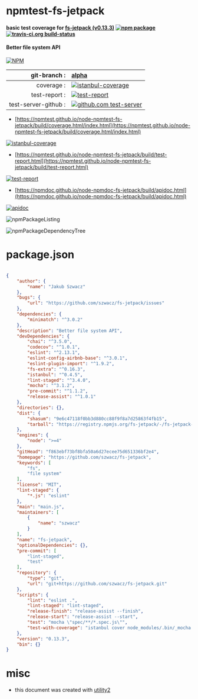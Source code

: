 # npmtest-fs-jetpack

#### basic test coverage for  [fs-jetpack (v0.13.3)](https://github.com/szwacz/fs-jetpack)  [![npm package](https://img.shields.io/npm/v/npmtest-fs-jetpack.svg?style=flat-square)](https://www.npmjs.org/package/npmtest-fs-jetpack) [![travis-ci.org build-status](https://api.travis-ci.org/npmtest/node-npmtest-fs-jetpack.svg)](https://travis-ci.org/npmtest/node-npmtest-fs-jetpack)

#### Better file system API

[![NPM](https://nodei.co/npm/fs-jetpack.png?downloads=true&downloadRank=true&stars=true)](https://www.npmjs.com/package/fs-jetpack)

| git-branch : | [alpha](https://github.com/npmtest/node-npmtest-fs-jetpack/tree/alpha)|
|--:|:--|
| coverage : | [![istanbul-coverage](https://npmtest.github.io/node-npmtest-fs-jetpack/build/coverage.badge.svg)](https://npmtest.github.io/node-npmtest-fs-jetpack/build/coverage.html/index.html)|
| test-report : | [![test-report](https://npmtest.github.io/node-npmtest-fs-jetpack/build/test-report.badge.svg)](https://npmtest.github.io/node-npmtest-fs-jetpack/build/test-report.html)|
| test-server-github : | [![github.com test-server](https://npmtest.github.io/node-npmtest-fs-jetpack/GitHub-Mark-32px.png)](https://npmtest.github.io/node-npmtest-fs-jetpack/build/app/index.html) | | build-artifacts : | [![build-artifacts](https://npmtest.github.io/node-npmtest-fs-jetpack/glyphicons_144_folder_open.png)](https://github.com/npmtest/node-npmtest-fs-jetpack/tree/gh-pages/build)|

- [https://npmtest.github.io/node-npmtest-fs-jetpack/build/coverage.html/index.html](https://npmtest.github.io/node-npmtest-fs-jetpack/build/coverage.html/index.html)

[![istanbul-coverage](https://npmtest.github.io/node-npmtest-fs-jetpack/build/screenCapture.buildCi.browser.%252Ftmp%252Fbuild%252Fcoverage.lib.html.png)](https://npmtest.github.io/node-npmtest-fs-jetpack/build/coverage.html/index.html)

- [https://npmtest.github.io/node-npmtest-fs-jetpack/build/test-report.html](https://npmtest.github.io/node-npmtest-fs-jetpack/build/test-report.html)

[![test-report](https://npmtest.github.io/node-npmtest-fs-jetpack/build/screenCapture.buildCi.browser.%252Ftmp%252Fbuild%252Ftest-report.html.png)](https://npmtest.github.io/node-npmtest-fs-jetpack/build/test-report.html)

- [https://npmdoc.github.io/node-npmdoc-fs-jetpack/build/apidoc.html](https://npmdoc.github.io/node-npmdoc-fs-jetpack/build/apidoc.html)

[![apidoc](https://npmdoc.github.io/node-npmdoc-fs-jetpack/build/screenCapture.buildCi.browser.%252Ftmp%252Fbuild%252Fapidoc.html.png)](https://npmdoc.github.io/node-npmdoc-fs-jetpack/build/apidoc.html)

![npmPackageListing](https://npmtest.github.io/node-npmtest-fs-jetpack/build/screenCapture.npmPackageListing.svg)

![npmPackageDependencyTree](https://npmtest.github.io/node-npmtest-fs-jetpack/build/screenCapture.npmPackageDependencyTree.svg)



# package.json

```json

{
    "author": {
        "name": "Jakub Szwacz"
    },
    "bugs": {
        "url": "https://github.com/szwacz/fs-jetpack/issues"
    },
    "dependencies": {
        "minimatch": "^3.0.2"
    },
    "description": "Better file system API",
    "devDependencies": {
        "chai": "^3.5.0",
        "codecov": "^1.0.1",
        "eslint": "^2.13.1",
        "eslint-config-airbnb-base": "^3.0.1",
        "eslint-plugin-import": "^1.9.2",
        "fs-extra": "^0.16.3",
        "istanbul": "^0.4.5",
        "lint-staged": "^3.4.0",
        "mocha": "^3.1.2",
        "pre-commit": "^1.1.2",
        "release-assist": "^1.0.1"
    },
    "directories": {},
    "dist": {
        "shasum": "9e6c47118f0bb3d880cc88f9f8a7d25863f4fb15",
        "tarball": "https://registry.npmjs.org/fs-jetpack/-/fs-jetpack-0.13.3.tgz"
    },
    "engines": {
        "node": ">=4"
    },
    "gitHead": "f863ebf73bf8bfa50a6d27ecee75d651336bf2e4",
    "homepage": "https://github.com/szwacz/fs-jetpack",
    "keywords": [
        "fs",
        "file system"
    ],
    "license": "MIT",
    "lint-staged": {
        "*.js": "eslint"
    },
    "main": "main.js",
    "maintainers": [
        {
            "name": "szwacz"
        }
    ],
    "name": "fs-jetpack",
    "optionalDependencies": {},
    "pre-commit": [
        "lint-staged",
        "test"
    ],
    "repository": {
        "type": "git",
        "url": "git+https://github.com/szwacz/fs-jetpack.git"
    },
    "scripts": {
        "lint": "eslint .",
        "lint-staged": "lint-staged",
        "release-finish": "release-assist --finish",
        "release-start": "release-assist --start",
        "test": "mocha \"spec/**/*.spec.js\"",
        "test-with-coverage": "istanbul cover node_modules/.bin/_mocha -- 'spec/**/*.spec.js'"
    },
    "version": "0.13.3",
    "bin": {}
}
```



# misc
- this document was created with [utility2](https://github.com/kaizhu256/node-utility2)
